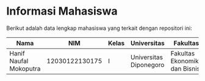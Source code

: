 # Informasi Mahasiswa

Berikut adalah data lengkap mahasiswa yang terkait dengan repositori ini:

| Nama                   | NIM              | Kelas | Universitas           | Fakultas                        | Departemen      |
|------------------------|------------------|-------|------------------------|--------------------------------|---------------|
| Hanif Naufal Mokoputra | 12030122130175   | I     | Universitas Diponegoro | Fakultas Ekonomika dan Bisnis  | Akuntansi      |
